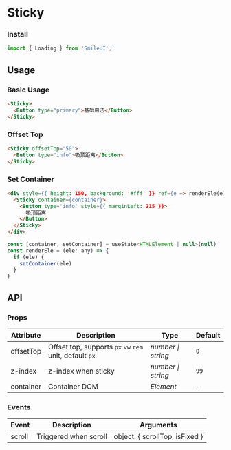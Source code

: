 # Sticky

### Install

```js
import { Loading } from 'SmileUI';`
```

## Usage

### Basic Usage

```html
<Sticky>
  <Button type="primary">基础用法</Button>
</Sticky>
```

### Offset Top

```html
<Sticky offsetTop="50">
  <Button type="info">吸顶距离</Button>
</Sticky>
```

### Set Container

```html
<div style={{ height: 150, background: '#fff' }} ref={e => renderEle(e)}>
  <Sticky container={container}>
    <Button type='info' style={{ marginLeft: 215 }}>
      吸顶距离
    </Button>
  </Sticky>
</div>
```

```js
const [container, setContainer] = useState<HTMLElement | null>(null)
const renderEle = (ele: any) => {
  if (ele) {
    setContainer(ele)
  }
}
```

## API

### Props

| Attribute | Description | Type | Default |
| --- | --- | --- | --- |
| offsetTop | Offset top, supports `px` `vw` `rem` unit, default `px` | _number \| string_ | `0` |
| z-index | z-index when sticky | _number \| string_ | `99` |
| container | Container DOM | _Element_ | - |

### Events

| Event  | Description           | Arguments                      |
| ------ | --------------------- | ------------------------------ |
| scroll | Triggered when scroll | object: { scrollTop, isFixed } |
